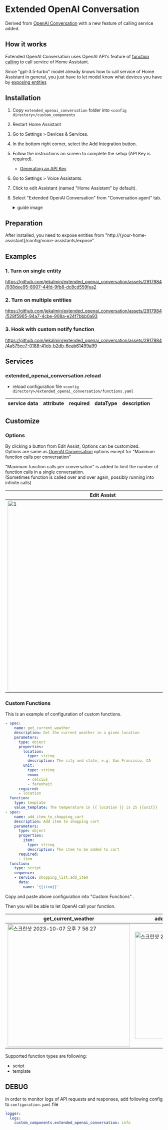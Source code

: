 # Extended OpenAI Conversation

Derived from [OpenAI Conversation](https://www.home-assistant.io/integrations/openai_conversation/) with a new feature of calling service added.


## How it works
Extended OpenAI Conversation uses OpenAI API's feature of [function calling](https://platform.openai.com/docs/guides/gpt/function-calling) to call service of Home Assistant.

Since "gpt-3.5-turbo" model already knows how to call service of Home Assistant in general, you just have to let model know what devices you have by [exposing entities](https://github.com/jekalmin/extended_openai_conversation#preparation)

## Installation
1. Copy `extended_openai_conversation` folder into `<config directory>/custom_components`
2. Restart Home Assistant
3. Go to Settings > Devices & Services.
4. In the bottom right corner, select the Add Integration button.
5. Follow the instructions on screen to complete the setup (API Key is required).
    - [Generating an API Key](https://www.home-assistant.io/integrations/openai_conversation/#generate-an-api-key)
6. Go to Settings > Voice Assistants.
7. Click to edit Assistant (named "Home Assistant" by default).
8. Select "Extended OpenAI Conversation" from "Conversation agent" tab.
    <details>

    <summary>guide image</summary>
    <img width="500" alt="스크린샷 2023-10-07 오후 6 15 29" src="https://github.com/jekalmin/extended_openai_conversation/assets/2917984/0849d241-0b82-47f6-9956-fdb82d678aca">

    </details>

## Preparation
After installed, you need to expose entities from "http://{your-home-assistant}/config/voice-assistants/expose".

## Examples
### 1. Turn on single entity
https://github.com/jekalmin/extended_openai_conversation/assets/2917984/938dee95-8907-44fd-9fb8-dc8cd559fea2

### 2. Turn on multiple entities
https://github.com/jekalmin/extended_openai_conversation/assets/2917984/528f5965-94a7-4cbe-908a-e24f7bbb0a93

### 3. Hook with custom notify function
https://github.com/jekalmin/extended_openai_conversation/assets/2917984/4a575ee7-0188-41eb-b2db-6eab61499a99




## Services
### extended_openai_conversation.reload
- reload configuration file `<config directory>/extended_openai_conversation/functions.yaml`

| service data  | attribute |	required |	dataType |	description |
|---------------|-----------|-----------|-----------|---------------|


## Customize
### Options
By clicking a button from Edit Assist, Options can be customized.<br/>
Options are same as [OpenAI Conversation](https://www.home-assistant.io/integrations/openai_conversation/) options except for "Maximum function calls per conversation"

"Maximum function calls per conversation" is added to limit the number of function calls in a single conversation.<br/>
(Sometimes function is called over and over again, possibly running into infinite calls)

| Edit Assist                                                                                                                                  | Options                                                                                                                                                                       |
|----------------------------------------------------------------------------------------------------------------------------------------------|-------------------------------------------------------------------------------------------------------------------------------------------------------------------------------|
| <img width="608" alt="1" src="https://github.com/jekalmin/extended_openai_conversation/assets/2917984/bb394cd4-5790-4ac9-9311-dbcab0fcca56"> | <img width="590" alt="스크린샷 2023-10-08 오후 2 15 17" src="https://github.com/jekalmin/extended_openai_conversation/assets/2917984/2d686958-7a9a-4107-9904-eac7c2ffbbb4"> |


### Custom Functions
This is an example of configuration of custom functions.

```yaml
- spec:
    name: get_current_weather
    description: Get the current weather in a given location
    parameters:
      type: object
      properties:
        location:
          type: string
          description: The city and state, e.g. San Francisco, CA
        unit:
          type: string
          enum:
          - celcius
          - farenheit
      required:
      - location
  function:
    type: template
    value_template: The temperature in {{ location }} is 25 {{unit}}
- spec:
    name: add_item_to_shopping_cart
    description: Add item to shopping cart
    parameters:
      type: object
      properties:
        item:
          type: string
          description: The item to be added to cart
      required:
      - item
  function:
    type: script
    sequence:
    - service: shopping_list.add_item
      data:
        name: '{{item}}'
```

Copy and paste above configuration into "Custom Functions" .

Then you will be able to let OpenAI call your function.

| get_current_weather                                                                                                                                                           | add_item_to_shopping_cart                                                                                                                                                     | 
|-------------------------------------------------------------------------------------------------------------------------------------------------------------------------------|-------------------------------------------------------------------------------------------------------------------------------------------------------------------------------|
| <img width="391" alt="스크린샷 2023-10-07 오후 7 56 27" src="https://github.com/jekalmin/extended_openai_conversation/assets/2917984/05e31ea5-daab-4759-b57d-9f5be546bac8"> | <img width="341" alt="스크린샷 2023-10-07 오후 7 54 56" src="https://github.com/jekalmin/extended_openai_conversation/assets/2917984/89060728-4703-4e57-8423-354cdc47f0ee"> |

Supported function types are following:
  - script
  - template

## DEBUG
In order to monitor logs of API requests and responses, add following config to `configuration.yaml` file

```yaml
logger:
  logs:
    custom_components.extended_openai_conversation: info
```